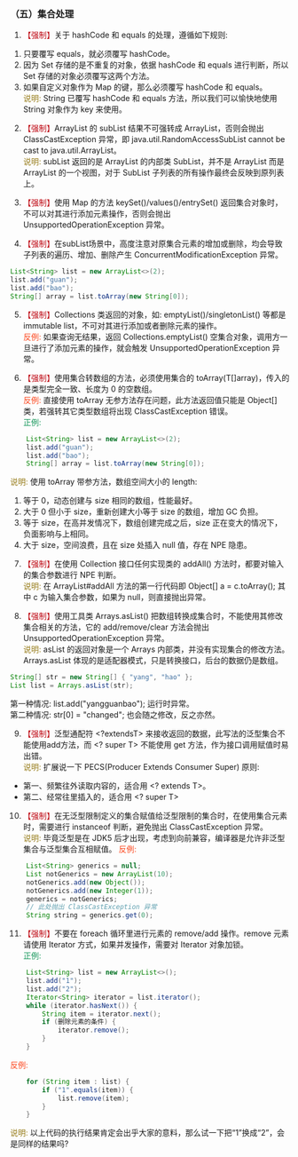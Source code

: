 ### （五）集合处理
1. <font color="#BE0712">【强制】</font>关于 hashCode 和 equals 的处理，遵循如下规则:   
1) 只要覆写 equals，就必须覆写 hashCode。  
2) 因为 Set 存储的是不重复的对象，依据 hashCode 和 equals 进行判断，所以 Set 存储的对象必须覆写这两个方法。  
3) 如果自定义对象作为 Map 的键，那么必须覆写 hashCode 和 equals。  
<font color="#967b18">说明:</font> String 已覆写 hashCode 和 equals 方法，所以我们可以愉快地使用 String 对象作为 key 来使用。

2. <font color="#BE0712">【强制】</font>ArrayList 的 subList 结果不可强转成 ArrayList，否则会抛出 ClassCastException 异常，即 java.util.RandomAccessSubList cannot be cast to java.util.ArrayList。  
<font color="#967b18">说明:</font> subList 返回的是 ArrayList 的内部类 SubList，并不是 ArrayList 而是 ArrayList 的一个视图，对于 SubList 子列表的所有操作最终会反映到原列表上。

3. <font color="#BE0712">【强制】</font>使用 Map 的方法 keySet()/values()/entrySet() 返回集合对象时，不可以对其进行添加元素操作，否则会抛出 UnsupportedOperationException 异常。

4. <font color="#BE0712">【强制】</font>在subList场景中，高度注意对原集合元素的增加或删除，均会导致子列表的遍历、增加、删除产生 ConcurrentModificationException 异常。  
``` java
List<String> list = new ArrayList<>(2); 
list.add("guan");
list.add("bao");
String[] array = list.toArray(new String[0]);
``` 
5. <font color="#BE0712">【强制】</font>Collections 类返回的对象，如: emptyList()/singletonList() 等都是 immutable
list，不可对其进行添加或者删除元素的操作。   
<font color="#fc471e">反例:</font> 如果查询无结果，返回 Collections.emptyList() 空集合对象，调用方一旦进行了添加元素的操作，就会触发 UnsupportedOperationException 异常。

6. <font color="#BE0712">【强制】</font>使用集合转数组的方法，必须使用集合的 toArray(T[]array)，传入的是类型完全一致、长度为 0 的空数组。   
<font color="#fc471e">反例:</font> 直接使用 toArray 无参方法存在问题，此方法返回值只能是 Object[] 类，若强转其它类型数组将出现 ClassCastException 错误。   
<font color="#15975A">正例:</font>
``` java
    List<String> list = new ArrayList<>(2); 
    list.add("guan");
    list.add("bao");
    String[] array = list.toArray(new String[0]);
```
<font color="#967b18">说明:</font> 使用 toArray 带参方法，数组空间大小的 length:   
1) 等于 0，动态创建与 size 相同的数组，性能最好。   
2) 大于 0 但小于 size，重新创建大小等于 size 的数组，增加 GC 负担。  
3) 等于 size，在高并发情况下，数组创建完成之后，size 正在变大的情况下，负面影响与上相同。  
4) 大于 size，空间浪费，且在 size 处插入 null 值，存在 NPE 隐患。  

7. <font color="#BE0712">【强制】</font>在使用 Collection 接口任何实现类的 addAll() 方法时，都要对输入的集合参数进行 NPE 判断。   
<font color="#967b18">说明:</font> 在 ArrayList#addAll 方法的第一行代码即 Object[] a = c.toArray(); 其中 c 为输入集合参数，如果为 null，则直接抛出异常。

8. <font color="#BE0712">【强制】</font>使用工具类 Arrays.asList() 把数组转换成集合时，不能使用其修改集合相关的方法，它的 add/remove/clear 方法会抛出 UnsupportedOperationException 异常。   
<font color="#967b18">说明:</font> asList 的返回对象是一个 Arrays 内部类，并没有实现集合的修改方法。Arrays.asList 体现的是适配器模式，只是转换接口，后台的数据仍是数组。
``` java
String[] str = new String[] { "yang", "hao" };
List list = Arrays.asList(str); 
```
第一种情况: list.add("yangguanbao"); 运行时异常。   
第二种情况: str[0] = "changed"; 也会随之修改，反之亦然。

9. <font color="#BE0712">【强制】</font>泛型通配符 <?extendsT> 来接收返回的数据，此写法的泛型集合不能使用add方法，而 <? super T> 不能使用 get 方法，作为接口调用赋值时易出错。  
<font color="#967b18">说明:</font> 扩展说一下 PECS(Producer Extends Consumer Super) 原则:
 - 第一、频繁往外读取内容的，适合用 <? extends T>。
 - 第二、经常往里插入的，适合用 <? super T>

10. <font color="#BE0712">【强制】</font>在无泛型限制定义的集合赋值给泛型限制的集合时，在使用集合元素时，需要进行 instanceof 判断，避免抛出 ClassCastException 异常。  
<font color="#967b18">说明:</font> 毕竟泛型是在 JDK5 后才出现，考虑到向前兼容，编译器是允许非泛型集合与泛型集合互相赋值。 
<font color="#fc471e">反例:</font>
``` java
    List<String> generics = null;
    List notGenerics = new ArrayList(10); 
    notGenerics.add(new Object()); 
    notGenerics.add(new Integer(1));
    generics = notGenerics;
    // 此处抛出 ClassCastException 异常
    String string = generics.get(0);
```

11. <font color="#BE0712">【强制】</font>不要在 foreach 循环里进行元素的 remove/add 操作。remove 元素请使用 Iterator 方式，如果并发操作，需要对 Iterator 对象加锁。  
<font color="#15975A">正例:</font>
``` java
    List<String> list = new ArrayList<>(); 
    list.add("1");
    list.add("2");
    Iterator<String> iterator = list.iterator(); 
    while (iterator.hasNext()) {
        String item = iterator.next(); 
        if (删除元素的条件) {
            iterator.remove(); 
        }
    }
```
<font color="#fc471e">反例:</font>
``` java
    for (String item : list) {
        if ("1".equals(item)) {
            list.remove(item); 
        }
    } 
```
<font color="#967b18">说明:</font> 以上代码的执行结果肯定会出乎大家的意料，那么试一下把“1”换成“2”，会是同样的结果吗?